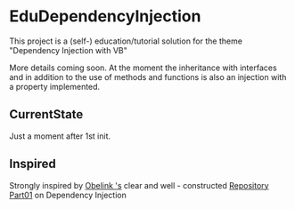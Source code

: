# EduDependencyInjection
This project is a (self-)  education/tutorial solution for the theme "Dependency Injection with VB"

More details coming soon. At the moment the inheritance with interfaces and in addition to the use of methods and functions is also an injection with a property implemented.

## CurrentState  
Just a moment after 1st init.

## Inspired 
Strongly inspired by [Obelink 's](https://github.com/obelink) clear and well - constructed [Repository Part01](https://github.com/obelink/DependencyInjectionVBPart01) on Dependency Injection

